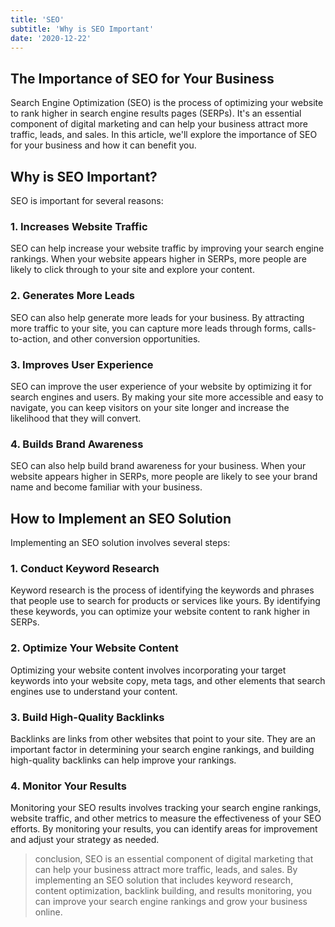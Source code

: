 ```yaml
---
title: 'SEO'
subtitle: 'Why is SEO Important'
date: '2020-12-22'
---
```


## The Importance of SEO for Your Business

Search Engine Optimization (SEO) is the process of optimizing your website to rank higher in search engine results pages (SERPs). It's an essential component of digital marketing and can help your business attract more traffic, leads, and sales. In this article, we'll explore the importance of SEO for your business and how it can benefit you.

## Why is SEO Important?

SEO is important for several reasons:

### 1. Increases Website Traffic

SEO can help increase your website traffic by improving your search engine rankings. When your website appears higher in SERPs, more people are likely to click through to your site and explore your content.

### 2. Generates More Leads

SEO can also help generate more leads for your business. By attracting more traffic to your site, you can capture more leads through forms, calls-to-action, and other conversion opportunities.

### 3. Improves User Experience

SEO can improve the user experience of your website by optimizing it for search engines and users. By making your site more accessible and easy to navigate, you can keep visitors on your site longer and increase the likelihood that they will convert.

### 4. Builds Brand Awareness

SEO can also help build brand awareness for your business. When your website appears higher in SERPs, more people are likely to see your brand name and become familiar with your business.

## How to Implement an SEO Solution

Implementing an SEO solution involves several steps:

### 1. Conduct Keyword Research

Keyword research is the process of identifying the keywords and phrases that people use to search for products or services like yours. By identifying these keywords, you can optimize your website content to rank higher in SERPs.

### 2. Optimize Your Website Content

Optimizing your website content involves incorporating your target keywords into your website copy, meta tags, and other elements that search engines use to understand your content.

### 3. Build High-Quality Backlinks

Backlinks are links from other websites that point to your site. They are an important factor in determining your search engine rankings, and building high-quality backlinks can help improve your rankings.

### 4. Monitor Your Results

Monitoring your SEO results involves tracking your search engine rankings, website traffic, and other metrics to measure the effectiveness of your SEO efforts. By monitoring your results, you can identify areas for improvement and adjust your strategy as needed.

> conclusion, SEO is an essential component of digital marketing that can help your business attract more traffic, leads, and sales. By implementing an SEO solution that includes keyword research, content optimization, backlink building, and results monitoring, you can improve your search engine rankings and grow your business online.
